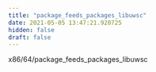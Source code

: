 ```yaml
---
title: "package_feeds_packages_libuwsc"
date: 2021-05-05 13:47:21.920725
hidden: false
draft: false
---
```


x86/64/package_feeds_packages_libuwsc

